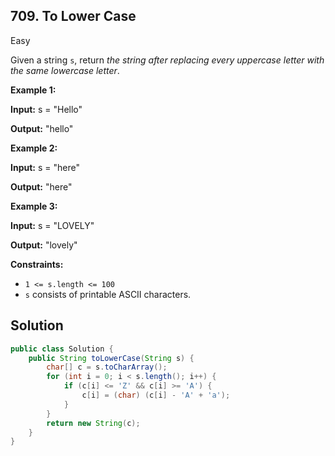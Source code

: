 ## 709\. To Lower Case

Easy

Given a string `s`, return _the string after replacing every uppercase letter with the same lowercase letter_.

**Example 1:**

**Input:** s = "Hello"

**Output:** "hello"

**Example 2:**

**Input:** s = "here"

**Output:** "here"

**Example 3:**

**Input:** s = "LOVELY"

**Output:** "lovely"

**Constraints:**

*   `1 <= s.length <= 100`
*   `s` consists of printable ASCII characters.

## Solution

```java
public class Solution {
    public String toLowerCase(String s) {
        char[] c = s.toCharArray();
        for (int i = 0; i < s.length(); i++) {
            if (c[i] <= 'Z' && c[i] >= 'A') {
                c[i] = (char) (c[i] - 'A' + 'a');
            }
        }
        return new String(c);
    }
}
```